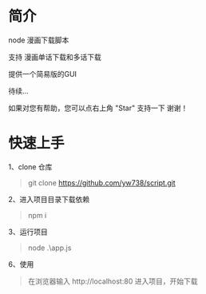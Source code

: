 # 简介
node 漫画下载脚本

支持 漫画单话下载和多话下载

提供一个简易版的GUI

待续...

如果对您有帮助，您可以点右上角 "Star" 支持一下 谢谢！

# 快速上手

1、clone 仓库

> git clone https://github.com/yw738/script.git

2、进入项目目录下载依赖

> npm i

3、运行项目

> node .\app.js 

6、使用

> 在浏览器输入 http://localhost:80 进入项目，开始下载

